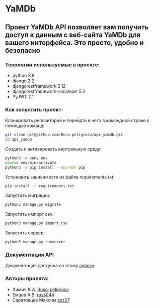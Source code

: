# YaMDb
## Проект YaMDb API позволяет вам получить доступ к данным с веб-сайта YaMDb для вашего интерфейса. Это просто, удобно и безопасно

### Тенологии используемые в проекте:
- python 3.8
- django 2.2
- djangorestframework 3.12
- djangorestframework-simplejwt 5.2
- PyJWT 2.1

### Как запустить проект:
Клонировать репозиторий и перейдти в него в командной строке с помощью команд:
```sh
git clone git@github.com:Ruso-peligroso/api_yamdb.git
cd api_yamdb
```
Создать и активировать виртуальную среду:
```sh
python3 -m venv env
source env/bin/activate
python3 -m pip install --upgrade pip
```
Установить зависимости из файла requirements.txt:
```sh
pip install -r requirements.txt
```
Запустить миграции:
```sh
python3 manage.py migrate
```
Запустить импорт csv:
```sh
python3 manage.py import_csv
```
Запустить сервер:
```sh
python3 manage.py runserver
```

### Документация API
Документация доступна по этому [адресу](http://127.0.0.1:8000/redoc).

### Авторы проекта:
- Химич К.А.  [Ruso-peligroso](https://github.com/Ruso-peligroso)
- Емцов А.В.  [russ044](https://github.com/russ044)
- Саратовцев Максим  [zxz27](https://github.com/zxz27)
```
